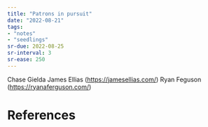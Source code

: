 ```yaml
---
title: "Patrons in pursuit"
date: "2022-08-21"
tags:
- "notes"
- "seedlings"
sr-due: 2022-08-25
sr-interval: 3
sr-ease: 250
---
```


Chase Gielda
James Ellias (https://jamesellias.com/)
Ryan Feguson (https://ryanaferguson.com/)

# References